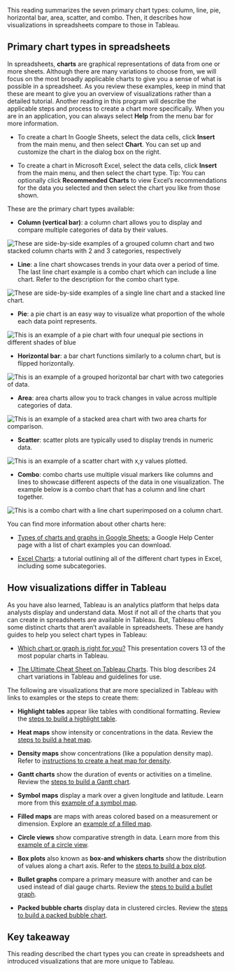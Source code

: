 
This reading summarizes the seven primary chart types: column, line, pie, horizontal bar, area, scatter, and combo. Then, it describes how visualizations in spreadsheets compare to those in Tableau.

## Primary chart types in spreadsheets

In spreadsheets, **charts** are graphical representations of data from one or more sheets. Although there are many variations to choose from, we will focus on the most broadly applicable charts to give you a sense of what is possible in a spreadsheet. As you review these examples, keep in mind that these are meant to give you an overview of visualizations rather than a detailed tutorial. Another reading in this program will describe the applicable steps and process to create a chart more specifically. When you are in an application, you can always select **Help** from the menu bar for more information. 

-   To create a chart In Google Sheets, select the data cells, click **Insert** from the main menu, and then select **Chart**. You can set up and customize the chart in the dialog box on the right.
    

-   To create a chart in Microsoft Excel, select the data cells, click **Insert** from the main menu, and then select the chart type. Tip: You can optionally click **Recommended Charts** to view Excel’s recommendations for the data you selected and then select the chart you like from those shown.
    

These are the primary chart types available:

-   **Column (vertical bar)**: a column chart allows you to display and compare multiple categories of data by their values. 
    

![These are side-by-side examples of a grouped column chart and two stacked column charts with 2 and 3 categories, respectively](https://d3c33hcgiwev3.cloudfront.net/imageAssetProxy.v1/bhttENx_ToCbbRDcf_6AnA_a3eda9be6caa4e1c9f0a40f099571b40_Screen-Shot-2021-02-26-at-4.50.44-PM.png?expiry=1628812800000&hmac=wLMRMrUiw-q04E_zjWPccQd9R5YqoOXBHPfoLCPOxbw)

-   **Line**: a line chart showcases trends in your data over a period of time. The last line chart example is a combo chart which can include a line chart. Refer to the description for the combo chart type.
    

![These are side-by-side examples of a single line chart and a stacked line chart.](https://d3c33hcgiwev3.cloudfront.net/imageAssetProxy.v1/wjw42RJXT4e8ONkSVw-HGA_22efe94ba0774eebb8bcd4c44f2e18d5_Screen-Shot-2021-02-28-at-5.43.25-PM.png?expiry=1628812800000&hmac=JXIFCFqKzVqQ_rx8nn3iQnMqUPZ8SwwyxnP5tXZztCo)

-   **Pie**: a pie chart is an easy way to visualize what proportion of the whole each data point represents. 
    

![This is an example of a pie chart with four unequal pie sections in different shades of blue](https://d3c33hcgiwev3.cloudfront.net/imageAssetProxy.v1/lvzCpvu6SHG8wqb7ughxIg_d77eac61c2424b94b8c1700f040e1b13_Screen-Shot-2021-02-28-at-5.44.04-PM.png?expiry=1628812800000&hmac=60hv2xwW-XC0b2ApyNBuUjXoBDCOqjRFlHNp1gghyBM)

-   **Horizontal bar**: a bar chart functions similarly to a column chart, but is flipped horizontally. 
    

![This is an example of a grouped horizontal bar chart with two categories of data.](https://d3c33hcgiwev3.cloudfront.net/imageAssetProxy.v1/GTe0_mMVSTu3tP5jFYk7_g_6b8358837acb4f2e9b84a7b7cb7b5e66_Screen-Shot-2021-02-28-at-5.44.34-PM.png?expiry=1628812800000&hmac=qo2m7Dh1ARlTzw1CR3cGauAfvCh9NfNI61Ghrtv3fJk)

-   **Area**: area charts allow you to track changes in value across multiple categories of data. 
    

![This is an example of a stacked area chart with two area charts for comparison.](https://d3c33hcgiwev3.cloudfront.net/imageAssetProxy.v1/APUvVGCsR8y1L1RgrJfMdA_abd661517c4145de9e1a2b60322a7be9_Screen-Shot-2021-02-28-at-5.45.14-PM.png?expiry=1628812800000&hmac=VAfUhdSet9sDSzaTfEzFqfWwjXGX82-UtFyKw_5QqEU)

-   **Scatter**: scatter plots are typically used to display trends in numeric data.
    

![This is an example of a scatter chart with x,y values plotted.](https://d3c33hcgiwev3.cloudfront.net/imageAssetProxy.v1/UVQbZpg-Rj6UG2aYPsY-Mg_db28b59319d1403d9e0b8507a7eedf65_Screen-Shot-2021-02-28-at-5.45.43-PM.png?expiry=1628812800000&hmac=TBpHFtHP8Er1oestM-ahHN4fiWUh3VW6TfAmN-EhUTE)

-   **Combo**: combo charts use multiple visual markers like columns and lines to showcase different aspects of the data in one visualization. The example below is a combo chart that has a column and line chart together.
    

![This is a combo chart with a line chart superimposed on a column chart.](https://d3c33hcgiwev3.cloudfront.net/imageAssetProxy.v1/HN2Ufut2RQ2dlH7rdsUNFg_b4db76c2660940faa2b886356ec91cbf_Screen-Shot-2021-02-28-at-5.46.10-PM.png?expiry=1628812800000&hmac=d3Fl7hqzONO-M-5l_Kd9zhZBFP2zX7cpefQL02zSKcI)

You can find more information about other charts here:

-   [Types of charts and graphs in Google Sheets:](https://support.google.com/docs/answer/190718?hl=en "Types of charts and graphs in google sheets") a Google Help Center page with a list of chart examples you can download. 
    
-   [Excel Charts](https://www.tutorialspoint.com/excel_charts/excel_charts_types.htm "excel charts"): a tutorial outlining all of the different chart types in Excel, including some subcategories. 
    

## How visualizations differ in Tableau

As you have also learned, Tableau is an analytics platform that helps data analysts display and understand data. Most if not all of the charts that you can create in spreadsheets are available in Tableau. But, Tableau offers some distinct charts that aren’t available in spreadsheets. These are handy guides to help you select chart types in Tableau: 

-   [Which chart or graph is right for you?](http://www.tableau.com/sites/default/files/media/which_chart_v6_final_0.pdf "Which chart or graph is right for you?") This presentation covers 13 of the most popular charts in Tableau.
    
-   [The Ultimate Cheat Sheet on Tableau Charts](https://towardsdatascience.com/the-ultimate-cheat-sheet-on-tableau-charts-642bca94dde5 "The ultimate cheat sheet on tableau charts"). This blog describes 24 chart variations in Tableau and guidelines for use. 
    

The following are visualizations that are more specialized in Tableau with links to examples or the steps to create them:

-   **Highlight tables** appear like tables with conditional formatting. Review the [steps to build a highlight table](https://help.tableau.com/current/pro/desktop/en-us/buildexamples_highlight.htm "steps to build a highlight table"). 
    
-   **Heat maps** show intensity or concentrations in the data. Review the [steps to build a heat map](https://help.tableau.com/current/pro/desktop/en-us/buildexamples_highlight.htm "steps to build a heat map").
    
-   **Density maps** show concentrations (like a population density map). Refer to [instructions to create a heat map for density](https://help.tableau.com/current/pro/desktop/en-us/maps_howto_heatmap.htm "instructions to create a heat map for density").  
    
-   **Gantt charts** show the duration of events or activities on a timeline. Review the [steps to build a Gantt chart](https://help.tableau.com/current/pro/desktop/en-us/buildexamples_gantt.htm "steps to build a Gantt chart").
    
-   **Symbol maps** display a mark over a given longitude and latitude. Learn more from this [example of a symbol map](https://interworks.com/blog/ccapitula/2014/08/18/tableau-essentials-chart-types-symbol-map/ "example of a symbol map").
    
-   **Filled maps** are maps with areas colored based on a measurement or dimension. Explore an [example of a filled map](https://interworks.com/blog/ccapitula/2014/09/23/tableau-essentials-chart-types-filled-map/ "example of a filled map").
    
-   **Circle views** show comparative strength in data. Learn more from this [example of a circle view](https://interworks.com/blog/ccapitula/2014/10/17/tableau-essentials-chart-types-circle-view/ "example of a circle view").
    
-   **Box plots** also known as **box-and whiskers charts** show the distribution of values along a chart axis. Refer to the [steps to build a box plot](https://help.tableau.com/current/pro/desktop/en-us/buildexamples_boxplot.htm "steps to build a box plot").
    
-   **Bullet graphs** compare a primary measure with another and can be used instead of dial gauge charts. Review the [steps to build a bullet graph](https://help.tableau.com/current/pro/desktop/en-us/qs_bullet_graphs.htm "steps to build a bullet graph").
    
-   **Packed bubble charts** display data in clustered circles. Review the [steps to build a packed bubble chart](https://help.tableau.com/current/pro/desktop/en-us/buildexamples_bubbles.htm "steps to build a packed bubble chart").
    

## Key takeaway

This reading described the chart types you can create in spreadsheets and introduced visualizations that are more unique to Tableau.